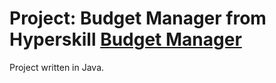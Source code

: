 # Project: Budget Manager from Hyperskill [Budget Manager](https://hyperskill.org/projects/76)
Project written in Java.